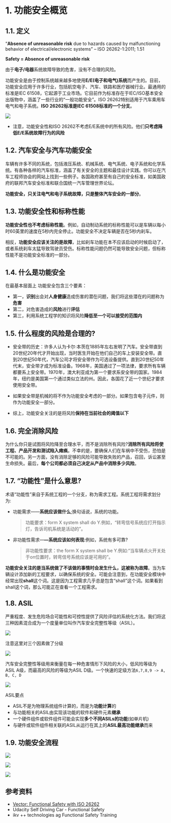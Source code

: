 # 1. 功能安全概览
## 1.1. 定义
“**Absence of unreasonable risk** due to hazards caused by malfunctioning behavior of electrical/electronic systems” – ISO 26262-1:2011; 1.51

**Safety = Absence of unreasonable risk**

由于**电子/电器**系统故障导致的危害，没有不合理的风险。

功能安全是由于控制系统越来越多地使用**E/E(电子和电气)系统**而产生的。目前，功能安全应用于许多行业，包括航空电子、汽车、铁路和医疗器械行业。最通用的标准是IEC 61508，它起源于工业市场。它目前作为标准存在于IEC/ISO基本安全出版物中，涵盖了一些行业的“一般功能安全”。ISO 26262特别适用于汽车乘用车电气和电子系统。**ISO 26262标准是IEC 61508标准的一个分支**。

![](./images/fs-solution/66.png)

- 注意，功能安全性和ISO 26262不考虑E/E系统中的所有风险。他们**只考虑降低E/E系统故障行为的风险**

## 1.2. 汽车安全与汽车功能安全
车辆有许多不同的系统，包括液压系统、机械系统、电气系统、电子系统和化学系统。有各种各样的汽车标准，涵盖了有关安全的主题和最佳设计实践。你可以在汽车工程师协会的网站上找到一些例子。各国政府甚至有自己的安全标准，如美国政府的联邦汽车安全标准和联合国统一汽车管理世界论坛。

**功能安全，只关注电气和电子系统故障，只是整体汽车安全的一部分**。

## 1.3. 功能安全性和标称性能
**功能安全性也不考虑标称性能**。例如，自动制动系统的标称性能可以是车辆以每小时60英里的速度在5秒内完全停止。功能安全不决定车辆是否在5秒内刹车。

相反，**功能安全应该关注的是故障**，比如刹车功能在本不应该启动的时候启动了，或者系统刹车太猛导致驾驶员受伤。标称性能问题仍然可能导致安全问题，但标称性能不是功能安全标准的一部分。

## 1.4. 什么是功能安全
在最基本层面上 功能安全包含三个要素：

- 第一，**识别**出会对**人身健康**造成伤害的潜在问题，我们将这些潜在的问题称为**危害**
- 第二，对危害造成的**风险**进行**评估**
- 第三，利用系统工程学的知识将风险**降低至一个可以接受的范围内**

## 1.5. 什么程度的风险是合理的?
- 安全带的历史：许多人认为卡尔·本茨在1885年左右发明了汽车。安全带直到20世纪20年代才开始出现，当时医生开始在他们自己的车上安装安全带。直到20世纪50年代，汽车公司才将安全带作为可选设备提供。直到20世纪50年代末，安全带才成为标准设备。1968年，美国通过了一项法律，要求所有车辆都要系上安全带。1970年，澳大利亚成为第一个要求系安全带的国家。1984年，纽约是美国第一个通过类似立法的州。因此，各国花了近一个世纪才要求使用安全带。
- 如果安全带是机械的将不作为功能安全考虑的一部分。如果包含电子元件，则作为功能安全一部分。

- 综上，功能安全关注的是将风险**保持在当前社会的阈值以下**

## 1.6. 完全消除风险
为什么你只是试图将风险降至合理水平，而不是消除所有风险?**消除所有风险将使工程、产品开发和测试陷入瘫痪**。不幸的是，要确保人们在车祸中不受伤，恐怕是不可能的。另一方面，没有消除足够的风险可能导致失败的产品，召回，诉讼甚至生命损失。最后，**每个公司都必须自己决定从产品中消除多少风险**。

## 1.7. “功能性”是什么意思?
术语“功能性”来自于系统工程的一个分支，称为需求工程。系统工程将需求划分为:

- 功能需求——**系统应该做什么**;换句话说，系统的功能。
  > 功能要求：form X system shall do Y.例如，“转弯信号系统应打开指示灯，告诉司机系统是活动的”。
- 非功能性需求—**—系统应该如何表现**:例如，系统有多可靠?
  > 非功能性要求：the form X system shall be Y.例如:“当车辆点火开关处于on位置时，转弯信号系统应该是可用的”。

**功能安全关注的是当系统做了不该做的事情时会发生什么，这被称为故障**。当为车辆设计添加新的工程要求，以确保系统的安全。可能会注意到，在功能安全模块中经常出现**shall**这个词。这是因为工程需求几乎总是包含“shall”这个词。如果看到shall这个词，那么可能正在查看一个工程需求。

## 1.8. ASIL

严重程度、发生危险场合可能性和可控性提供了风险评估的系统化方法。我们将这三种因素混合成为一个度量单位叫作汽车安全完整性等级（ASIL）。

![](./images/ASIL/1-1.png)

注意这里对三个因素做了分级

![](./images/ASIL/0-2.png)

汽车安全完整性等级用来衡量在每一种危害情形下风险的大小，低风险等级为ASIL A级，而最高的风险的等级为ASIL D级。一个快速的定级方法`6,7,8,9 -> A, B, C, D`

![](./images/ASIL/0-9.png)

ASIL要点
- ASIL不是为物理系统组件计算的，而是为**功能计算**的
- 与功能相关的ASIL由实现该功能的软件和硬件元素**继承**
- 一个硬件组件或软件组件可能会实现**多个不同ASILs的功能**(如单片机)
- 与硬件或软件组件相关联的ASIL从运行在其上的**ASIL最高功能继承**而来

## 1.9. 功能安全流程

![](./images/fs-solution/29.png)

![](./images/fs-solution/30.png)

![](./images/fs-solution/31.png)


## 参考资料
- [Vector: Functional Safety with ISO 26262](https://assets.vector.com/cms/content/consulting/publications/Webinar_Safety.pdf)
- Udacity Self Driving Car - Functional Safety
- ikv ++ technologies ag Functional Safety Training
